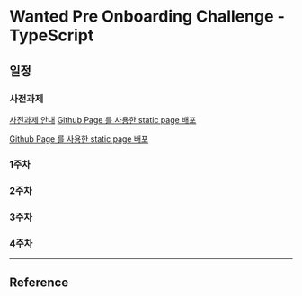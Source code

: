# Wanted Pre Onboarding Challenge - TypeScript

## 일정

### 사전과제

[사전과제 안내](https://gist.github.com/pocojang/3c3d4470a3d2a978b5ebfb3f613e40fa)
[Github Page 를 사용한 static page 배포](http://mg5566.github.io/wanted-pre-onboarding-challenge-fe-2/)

[Github Page 를 사용한 static page 배포](http://mg5566.github.io/wanted-pre-onboarding-challenge-fe-2/)

### 1주차

### 2주차

### 3주차

### 4주차


---
## Reference
